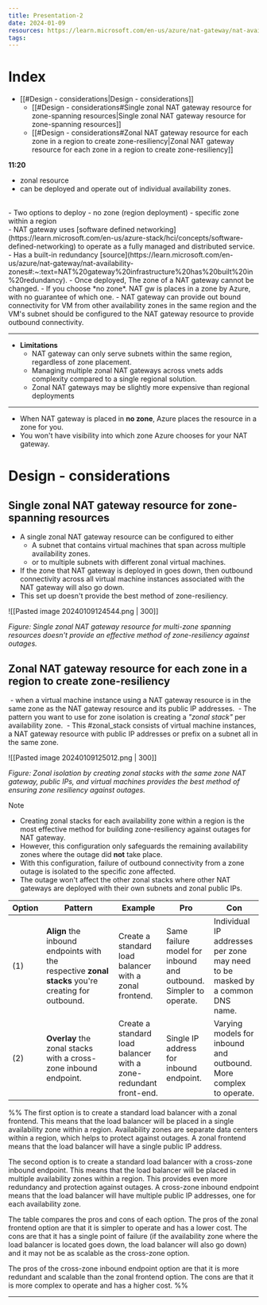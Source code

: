 ```yaml
---
title: Presentation-2
date: 2024-01-09
resources: https://learn.microsoft.com/en-us/azure/nat-gateway/nat-availability-zones
tags:
---
```

# Index

- [[#Design - considerations|Design - considerations]]
	- [[#Design - considerations#Single zonal NAT gateway resource for zone-spanning resources|Single zonal NAT gateway resource for zone-spanning resources]]
	- [[#Design - considerations#Zonal NAT gateway resource for each zone in a region to create zone-resiliency|Zonal NAT gateway resource for each zone in a region to create zone-resiliency]]


**11:20**

- zonal resource
- can be deployed and operate out of individual availability zones.
<br>
- Two options to deploy
	- no zone (region deployment)
	- specific zone within a region
<br>
- NAT gateway uses [software defined networking](https://learn.microsoft.com/en-us/azure-stack/hci/concepts/software-defined-networking) to operate as a fully managed and distributed service.
- Has a built-in redundancy [source](https://learn.microsoft.com/en-us/azure/nat-gateway/nat-availability-zones#:~:text=NAT%20gateway%20infrastructure%20has%20built%20in%20redundancy).
- Once deployed, The zone of a NAT gateway cannot be changed.
- If you choose *no zone*. NAT gw is places in a zone by Azure, with no guarantee of which one.
- NAT gateway can provide out bound connectivity for VM from other availability zones in the same region and the VM's subnet should be configured to the NAT gateway resource to provide outbound connectivity.

---
- **Limitations**
	- NAT gateway can only serve subnets within the same region, regardless of zone placement.
	- Managing multiple zonal NAT gateways across vnets adds complexity compared to a single regional solution.
	- Zonal NAT gateways may be slightly more expensive than regional deployments

---
- When NAT gateway is placed in **no zone**, Azure places the resource in a zone for you.
- You won't have visibility into which zone Azure chooses for your NAT gateway.

# Design - considerations

## Single zonal NAT gateway resource for zone-spanning resources

- A single zonal NAT gateway resource can be configured to either
	- A subnet that contains virtual machines that span across multiple availability zones.
	- or to multiple subnets with different zonal virtual machines.
- If the zone that NAT gateway is deployed in goes down, then outbound connectivity across all virtual machine instances associated with the NAT gateway will also go down.
- This set up doesn't provide the best method of zone-resiliency.

![[Pasted image 20240109124544.png | 300]]

_Figure: Single zonal NAT gateway resource for multi-zone spanning resources doesn't provide an effective method of zone-resiliency against outages._

## Zonal NAT gateway resource for each zone in a region to create zone-resiliency

 - when a virtual machine instance using a NAT gateway resource is in the same zone as the NAT gateway resource and its public IP addresses.
 - The pattern you want to use for zone isolation is creating a *"zonal stack"* per availability zone.
 - This #zonal_stack consists of virtual machine instances, a NAT gateway resource with public IP addresses or prefix on a subnet all in the same zone.

![[Pasted image 20240109125012.png | 300]]

_Figure: Zonal isolation by creating zonal stacks with the same zone NAT gateway, public IPs, and virtual machines provides the best method of ensuring zone resiliency against outages._

> [!note]
> - Creating zonal stacks for each availability zone within a region is the most effective method for building zone-resiliency against outages for NAT gateway. 
> - However, this configuration only safeguards the remaining availability zones where the outage did **not** take place.
> - With this configuration, failure of outbound connectivity from a zone outage is isolated to the specific zone affected.
> - The outage won't affect the other zonal stacks where other NAT gateways are deployed with their own subnets and zonal public IPs.


|Option|Pattern|Example|Pro|Con|
|---|---|---|---|---|
|(1)|**Align** the inbound endpoints with the respective **zonal stacks** you're creating for outbound.|Create a standard load balancer with a zonal frontend.|Same failure model for inbound and outbound. Simpler to operate.|Individual IP addresses per zone may need to be masked by a common DNS name.|
|(2)|**Overlay** the zonal stacks with a cross-zone inbound endpoint.|Create a standard load balancer with a zone-redundant front-end.|Single IP address for inbound endpoint.|Varying models for inbound and outbound. More complex to operate.|

%%
The first option is to create a standard load balancer with a zonal frontend. This means that the load balancer will be placed in a single availability zone within a region. Availability zones are separate data centers within a region, which helps to protect against outages. A zonal frontend means that the load balancer will have a single public IP address.

The second option is to create a standard load balancer with a cross-zone inbound endpoint. This means that the load balancer will be placed in multiple availability zones within a region. This provides even more redundancy and protection against outages. A cross-zone inbound endpoint means that the load balancer will have multiple public IP addresses, one for each availability zone.

The table compares the pros and cons of each option. The pros of the zonal frontend option are that it is simpler to operate and has a lower cost. The cons are that it has a single point of failure (if the availability zone where the load balancer is located goes down, the load balancer will also go down) and it may not be as scalable as the cross-zone option.

The pros of the cross-zone inbound endpoint option are that it is more redundant and scalable than the zonal frontend option. The cons are that it is more complex to operate and has a higher cost.
%%

---